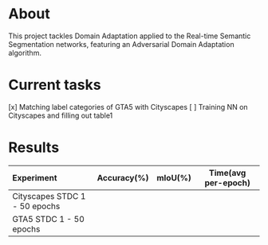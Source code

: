 # About
This project tackles Domain Adaptation applied to the Real-time Semantic Segmentation
networks, featuring an Adversarial Domain Adaptation algorithm.

# Current tasks
[x] Matching label categories of GTA5 with Cityscapes
[ ] Training NN on Cityscapes and filling out table1

# Results

| Experiment                    | Accuracy(%)      | mIoU(%)      | Time(avg per-epoch)      |
|:----------------------------- |:----------------:|:------------:|:------------------------:|
| Cityscapes STDC 1 - 50 epochs |                  |              |                          |
| GTA5 STDC 1 - 50 epochs       |                  |              |                          |
